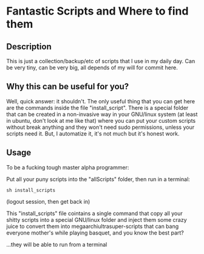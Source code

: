 # Fantastic Scripts and Where to find them

## Description

This is just a collection/backup/etc of scripts that I use in my daily day.
Can be very tiny, can be very big, all depends of my will for commit here.

## Why this can be useful for you?

Well, quick answer: it shouldn't. The only useful thing that you can get here are the commands inside the file "install_script".
There is a special folder that can be created in a non-invasive way in your GNU/linux system (at least in ubuntu, don't look at me like that) where you can put your custom scripts without break anything and they won't need sudo permissions, unless your scripts need it.
But, I automatize it, it's not much but it's honest work. 

## Usage

To be a fucking tough master alpha programmer:

Put all your puny scripts into the "allScripts" folder, then run in a terminal:
	
`sh install_scripts` 

(logout session, then get back in)

This "install_scripts" file cointains a single command that copy all your shitty scripts into a special GNU/linux folder and inject them some crazy juice to convert them into megaarchiultrasuper-scripts that can bang everyone mother's while playing basquet, and you know the best part?

...they will be able to run from a terminal 
